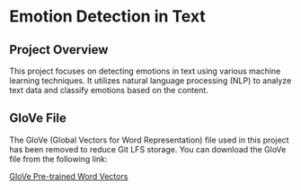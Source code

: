 # Emotion Detection in Text

## Project Overview
This project focuses on detecting emotions in text using various machine learning techniques. It utilizes natural language processing (NLP) to analyze text data and classify emotions based on the content.

## GloVe File
The GloVe (Global Vectors for Word Representation) file used in this project has been removed to reduce Git LFS storage. You can download the GloVe file from the following link:

[GloVe Pre-trained Word Vectors](https://nlp.stanford.edu/projects/glove/)

